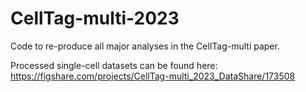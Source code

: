 # CellTag-multi-2023
Code to re-produce all major analyses in the CellTag-multi paper.

Processed single-cell datasets can be found here: https://figshare.com/projects/CellTag-multi_2023_DataShare/173508
